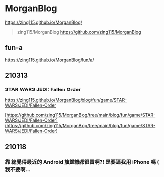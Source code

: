 # MorganBlog

https://zing115.github.io/MorganBlog/

> zing115/MorganBlog
https://github.com/zing115/MorganBlog

## fun-a

https://zing115.github.io/MorganBlog/fun/a/

## 210313

### STAR WARS JEDI: Fallen Order

https://zing115.github.io/MorganBlog/blog/fun/game/STAR-WARS/JEDI/Fallen-Order

[https://github.com/zing115/MorganBlog/tree/main/blog/fun/game/STAR-WARS/JEDI/Fallen-Order](https://github.com/zing115/MorganBlog/tree/main/blog/fun/game/STAR-WARS/JEDI/Fallen-Order)
<!---
https://github.com/zing115/MorganBlog/tree/main/blog/fun/game/STAR-WARS/JEDI/Fallen-Order
https://github.com/zing115/MorganBlog/blog/fun/game/STAR-WARS/JEDI/Fallen-Order/README.md
--->

## 210118

### 靠 總覺得最近的 Android 旗鑑機都很雷啊?! 是要逼我用 iPhone 嗎 ( 我不要啊... 

